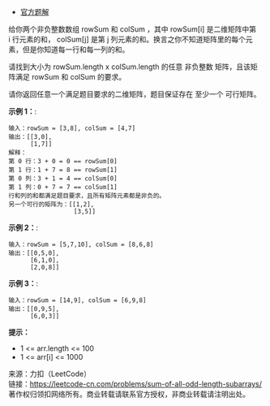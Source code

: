 * [官方题解](https://leetcode-cn.com/problems/find-valid-matrix-given-row-and-column-sums/solution/tan-xin-zheng-ming-by-lucifer1004/)

给你两个非负整数数组 rowSum 和 colSum ，其中 rowSum[i] 是二维矩阵中第 i 行元素的和， colSum[j] 是第 j 列元素的和。换言之你不知道矩阵里的每个元素，但是你知道每一行和每一列的和。

请找到大小为 rowSum.length x colSum.length 的任意 非负整数 矩阵，且该矩阵满足 rowSum 和 colSum 的要求。

请你返回任意一个满足题目要求的二维矩阵，题目保证存在 至少一个 可行矩阵。

**示例 1：**:<br>
```
输入：rowSum = [3,8], colSum = [4,7]
输出：[[3,0],
      [1,7]]
解释：
第 0 行：3 + 0 = 0 == rowSum[0]
第 1 行：1 + 7 = 8 == rowSum[1]
第 0 列：3 + 1 = 4 == colSum[0]
第 1 列：0 + 7 = 7 == colSum[1]
行和列的和都满足题目要求，且所有矩阵元素都是非负的。
另一个可行的矩阵为：[[1,2],
                  [3,5]]
```

**示例 2：**:<br>

```
输入：rowSum = [5,7,10], colSum = [8,6,8]
输出：[[0,5,0],
      [6,1,0],
      [2,0,8]]
```

**示例 3：**:<br>

```
输入：rowSum = [14,9], colSum = [6,9,8]
输出：[[0,9,5],
      [6,0,3]]
```

**提示：** <br>
* 1 <= arr.length <= 100
* 1 <= arr[i] <= 1000


来源：力扣（LeetCode）<br>
链接：https://leetcode-cn.com/problems/sum-of-all-odd-length-subarrays/ <br>
著作权归领扣网络所有。商业转载请联系官方授权，非商业转载请注明出处。<br>